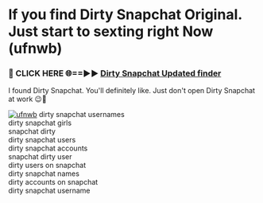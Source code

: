 # If you find Dirty Snapchat Original. Just start to sexting right Now (ufnwb)

<h3>🔴 CLICK HERE 🌐==►► <a href="https://tinyurl.com/mtbk5fxa" rel="nofollow">Dirty Snapchat Updated finder</a></h3>

I found Dirty Snapchat. You'll definitely like. Just don't open Dirty Snapchat at work 😉💬

[![ufnwb](https://i.imgur.com/Q8WKrnY.jpeg)](https://tinyurl.com/mtbk5fxa)
dirty snapchat usernames<br>
dirty snapchat girls<br>
snapchat dirty<br>
dirty snapchat users<br>
dirty snapchat accounts<br>
snapchat dirty user<br>
dirty users on snapchat<br>
dirty snapchat names<br>
dirty accounts on snapchat<br>
dirty snapchat username